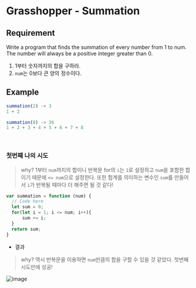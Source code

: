 # Grasshopper - Summation

## Requirement

<p>Write a program that finds the summation of every number from 1 to num. The number will always be a positive integer greater than 0.</p>

  1. 1부터 숫자까지의 합을 구하라.
  2. `num`는 0보다 큰 양의 정수이다.

## Example

```js
summation(2) -> 3
1 + 2

summation(8) -> 36
1 + 2 + 3 + 4 + 5 + 6 + 7 + 8
```

<br>

### 첫번째 나의 시도

> why? 1부터 `num`까지의 합이니 반복문 for의 `i`는 `1`로 설정하고 `num`을 포함한 합이기 때문에 `<= num`으로 설정한다. 또한 합계를 의미하는 변수인 `sum`를 만들어서 `i`가 반복될 때마다 더 해주면 될 것 같다!
```js
var summation = function (num) {
  // Code here
  let sum = 0;
  for(let i = 1; i <= num; i++){
      sum += i;
  }
  return sum;
}
```
- 결과

> why? 역시 반복문을 이용하면 `num`만큼의 합을 구할 수 있을 것 같았다. 첫번째 시도만에 성공!

![image](https://user-images.githubusercontent.com/96808980/172208446-d5e0de54-faeb-408e-a47e-9c1d1a61a99c.png)
